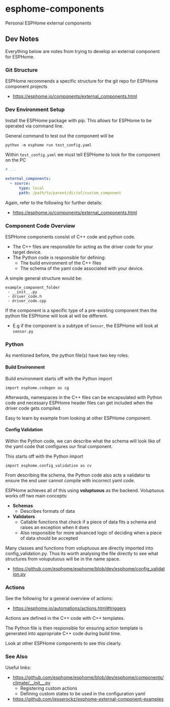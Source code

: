 # esphome-components
 Personal ESPHome external components

## Dev Notes
Everything below are notes from trying to develop an external component for ESPHome.

### Git Structure
ESPHome recommends a specific structure for the git repo for ESPHome component projects
 - https://esphome.io/components/external_components.html

### Dev Environment Setup
Install the ESPHome package with pip. This allows for ESPHome to be operated via command line.

General command to test out the component will be
```
python -m esphome run test_config.yaml
```

Within ``test_config.yaml`` we must tell ESPHome to look for the component on the PC
```yaml
# ...

external_components:
  - source:
      type: local
      path: /path/to/parent/dir/of/custom_component
```

Again, refer to the following for further details:
 - https://esphome.io/components/external_components.html

### Component Code Overview
ESPHome components consist of C++ code and python code.
 - The C++ files are responsible for acting as the driver code for your target device.
 - The Python code is responsible for defining:
    - The build environment of the C++ files
    - The schema of the yaml code associated with your device.

A simple general structure would be:
```
example_component_folder
 - __init__.py
 - driver_code.h
 - driver_code.cpp
```

If the component is a specific type of a pre-existing component then the python file ESPHome will look at will be different.
 - E.g if the component is a subtype of ``Sensor``, the ESPHome will look at ``sensor.py``

### Python
As mentioned before, the python file(s) have two key roles.

#### Build Environment
Build environment starts off with the Python import
```
import esphome.codegen as cg
```

Afterwards, namespaces in the C++ files can be encapsulated with Python code and necessary ESPHome header files can get included when the driver code gets compiled.

Easy to learn by example from looking at other ESPHome component.

#### Config Validation
Within the Python code, we can describe what the schema will look like of the yaml code that configures our final component.

This starts off with the Python import
```
import esphome.config_validation as cv
```

From describing the schema, the Python code also acts a validator to ensure the end user cannot compile with incorrect yaml code.

ESPHome achieves all of this using **voluptuous** as the backend. Voluptuous works off two main concepts:
 - **Schemas**
    - Describes formats of data
 - **Validators**
    - Callable functions that check if a piece of data fits a schema and raises an exception when it does
    - Also responsible for more advanced logic of deciding when a piece of data should be accepted

Many classes and functions from voluptuous are directly imported into config_validation.py. Thus its worth analysing the file directly to see what structures from voluputuous will be in the name space.
 - https://github.com/esphome/esphome/blob/dev/esphome/config_validation.py

### Actions
See the following for a general overview of actions:
 - https://esphome.io/automations/actions.html#triggers

Actions are defined in the C++ code with C++ templates.

The Python file is then responsible for ensuring action template is generated into appropriate C++ code during build time.

Look at other ESPHome components to see this clearly.

### See Also
Useful links:
 - https://github.com/esphome/esphome/blob/dev/esphome/components/climate/__init__.py
    - Registering custom actions
    - Defining custom states to be used in the configuration yaml
 - https://github.com/jesserockz/esphome-external-component-examples

